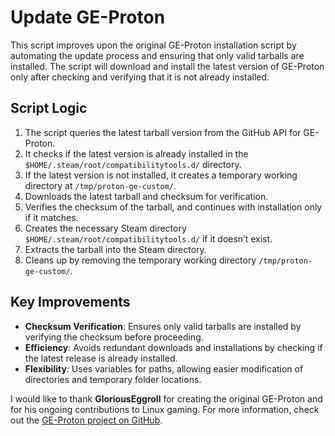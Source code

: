 # Update GE-Proton

This script improves upon the original GE-Proton installation script by automating the update process and ensuring that only valid tarballs are installed. The script will download and install the latest version of GE-Proton only after checking and verifying that it is not already installed. 

## Script Logic

1. The script queries the latest tarball version from the GitHub API for GE-Proton.
2. It checks if the latest version is already installed in the `$HOME/.steam/root/compatibilitytools.d/` directory.
3. If the latest version is not installed, it creates a temporary working directory at `/tmp/proton-ge-custom/`.
4. Downloads the latest tarball and checksum for verification.
5. Verifies the checksum of the tarball, and continues with installation only if it matches.
6. Creates the necessary Steam directory `$HOME/.steam/root/compatibilitytools.d/` if it doesn’t exist.
7. Extracts the tarball into the Steam directory.
8. Cleans up by removing the temporary working directory `/tmp/proton-ge-custom/`.

## Key Improvements

- **Checksum Verification**: Ensures only valid tarballs are installed by verifying the checksum before proceeding.
- **Efficiency**: Avoids redundant downloads and installations by checking if the latest release is already installed.
- **Flexibility**: Uses variables for paths, allowing easier modification of directories and temporary folder locations.

I would like to thank **GloriousEggroll** for creating the original GE-Proton and for his ongoing contributions to Linux gaming. For more information, check out the [GE-Proton project on GitHub](https://github.com/GloriousEggroll/proton-ge-custom).

